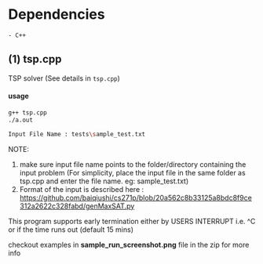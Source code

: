 # Dependencies
    - C++

## (1) tsp.cpp
TSP solver (See details in `tsp.cpp`)
#### usage
```bash
g++ tsp.cpp
./a.out

Input File Name : tests\sample_test.txt
```
NOTE: 
1. make sure input file name points to the  folder/directory containing the input problem 
   (For simplicity, place the input file in the same folder as tsp.cpp and enter the file name. eg: sample_test.txt)
2. Format of the input is described here : https://github.com/baiqiushi/cs271p/blob/20a562c8b33125a8bdc8f9ce312a2622c328fabd/genMaxSAT.py


This program supports early termination either by USERS INTERRUPT i.e. ^C or if the time runs out (default 15 mins)

checkout examples in **sample_run_screenshot.png** file in the zip for more info